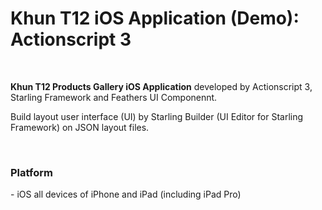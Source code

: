 <h1>Khun T12 iOS Application (Demo): Actionscript 3</h1><br>

<p><b>Khun T12 Products Gallery iOS Application</b> developed by Actionscript 3, Starling Framework and Feathers UI Componennt.</p>
<p>Build layout user interface (UI) by Starling Builder (UI Editor for Starling Framework) on JSON layout files.</p>  
<br>
<h3>Platform</h3>
<p>- iOS all devices of iPhone and iPad (including iPad Pro)</p>

